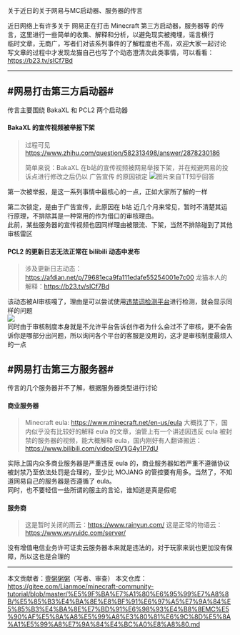 关于近日的关于网易与MC启动器、服务器的传言

近日网络上有许多关于 网易正在打击 Minecraft 第三方启动器，服务器等 的传言，这里进行一些简单的收集、解释和分析，以避免现实被掩埋，谣言横行  
临时文章，无商广，写者们对该系列事件的了解程度也不高，欢迎大家一起讨论  
写文章的过程中才发现龙猫自己也写了个动态澄清次此类事情，可以看看：https://b23.tv/sICf7Bd

---

## #网易打击第三方启动器#
传言主要围绕 BakaXL 和 PCL2 两个启动器
#### BakaXL 的宣传视频被举报下架
> 过程可见 https://www.zhihu.com/question/582313498/answer/2878230186
>
> 简单来说：BakaXL 在b站的宣传视频被网易举报下架，并在规避网易的投诉点进行修改之后仍以 广告宣传 的原因锁定
>![图片来自TT知乎回答](/imgs/basic/netease/ttzhihu.png)

第一次被举报，是这一系列事情中最核心的一点，正如大家所了解的一样

第二次锁定，是由于广告宣传，此原因在 b站 近几个月来常见，暂时不清楚其运行原理，不排除其是一种常用的作为借口的审核理由。  
此前，某些服务器的宣传视频也因同样理由被限流、下架，当然不排除碰到了其他审核雷区

#### PCL2 的更新日志无法正常在 bilibili 动态中发布
> 涉及更新日志动态：https://afdian.net/p/79681eca9fa111edafe55254001e7c00
> 龙猫本人的解释：https://b23.tv/sICf7Bd

该动态被AI审核嘎了，理由是可以尝试使用[违禁词检测平台](https://www.coder.work/textcensoring)进行检测，就会显示同样的问题  
![](/imgs/basic/netease/ai.png)  
同时由于审核制度本身就是不允许平台告诉创作者为什么会过不了审核，更不会告诉你是哪部分出问题，所以询问各个平台的客服是没用的，这才是审核制度最烦人的一点  

## #网易打击第三方服务器#
传言的几个服务器并不了解，根据服务器类型进行讨论

#### 商业服务器
> Minecraft eula: https://www.minecraft.net/en-us/eula
> 大概找了下，国内似乎没有比较好的解释 eula 的文章，油管上有一个讲述因违反 eula 被封禁的服务器的视频，能大概解释 eula，国内刚好有人翻译搬运：https://www.bilibili.com/video/BV1jG4y1P7dU

实际上国内众多商业服务器是严重违反 eula 的，商业服务器如若严重不遵循协议被封禁乃至依法处罚是合理的，至少比 MOJANG 的管控要有用多。当然了，不知道网易自己的服务器是否遵循了 eula。  
同时，也不要轻信一些所谓的服主的言论，谁知道是真是假呢

#### 服务商
> 这是暂时关闭的雨云：https://www.rainyun.com/
> 这是正常的物语云：https://www.wuyuidc.com/server/

没有增值电信业务许可证卖云服务器本来就是违法的，对于玩家来说也更加没有保障，所以这也是合理的

---
本文贡献者：[壹粥粥粥](https://space.bilibili.com/474001515)（写者、审查）
本文仓库：https://gitee.com/Lianmoe/minecraft-community-tutorial/blob/master/%E5%9F%BA%E7%A1%80%E6%95%99%E7%A8%8B/%E5%85%B3%E4%BA%8E%E8%BF%91%E6%97%A5%E7%9A%84%E5%85%B3%E4%BA%8E%E7%BD%91%E6%98%93%E4%B8%8EMC%E5%90%AF%E5%8A%A8%E5%99%A8%E3%80%81%E6%9C%8D%E5%8A%A1%E5%99%A8%E7%9A%84%E4%BC%A0%E8%A8%80.md